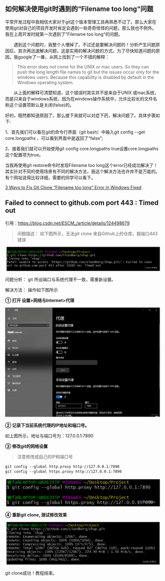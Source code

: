  

## 如何解决使用git时遇到的“Filename too long“问题

平常开发过程中我相信大家对于git这个版本管理工具再熟悉不过了。那么大家在使用git对自己的项目开发时肯定会遇到一些奇奇怪怪的问题，那么我也不例外。我在上周开发时就第一次遇到了"Filename too long"的问题。


  遇到这个问题时，我整个人懵掉了，不过还是要解决问题的！分析产生问题原因后，其次再迅速解决问题，这是实用的解决问题的方式。为了尽快知道问题的原因，我google了一番，从网上找到了一个不错的解释：

> This error does not come for the UNIX or mac users. So they can push the long length file names to git but the issues occur only for the windows users. Because this capability is disabled by default in the Windows operating system.

  从上面的解释可清楚知道，这个错误时其实并不是来自于UNIX 或mac系统，而是只来自于windows系统，因为在windows操作系统中，允许比较长的文件名称这个设置项默认是关闭(false)的。


好的，既然都知道原因了，那么接下来就可以对症下药，解决问题了。具体步骤如下:

1、首先我们可以看在git的命令行界面（git bash）中输入git config --get core.longpaths ，可以看到界面中是返回了“false”;

2、接着我们就可以开始使用git config core.longpaths true设置core.longpaths这个配置项为true。
  

当我再使用git restore命令时发现Filename too long这个error已经成功解决了！其实针对不同的使用场景有不同的解决方法，我这个解决方法也许并不是万能的。有个网站说得比较详细，需要的同学可以看下。

[3 Ways to Fix Git Clone “Filename too long” Error in Windows Fixed](https://www.javaprogramto.com/2020/04/git-filename-too-long.html)



## Failed to connect to github.com port 443 : Timed out

引用：https://blog.csdn.net/ESCM_/article/details/124498679

> 问题描述： 如下图所示，无法git clone 来自Github上的仓库，报端口443错误

![image-20221221003611180](assets/image-20221221003611180.png)



问题分析： git 所设端口与系统代理不一致，需重新设置。

解决方法： 操作如下图所示

**①  打开 设置>网络与Internet>代理**

![在这里插入图片描述](assets/be08af84acd04c79a49e6354cba66cf4.png)



**② 记录下当前系统代理的IP地址和端口号。**

如上图所示，地址与端口号为：127.0.0.1:7890



**③ 修改git的网络设置**

> 注意修改成自己的IP和端口号

```
git config --global http.proxy http://127.0.0.1:7890 
git config --global https.proxy http://127.0.0.1:7890
```

![image-20221221003735941](assets/image-20221221003735941.png)

**④  重新git clone, 测试修改效果**

![image-20221221003745226](assets/image-20221221003745226.png)




git clone成功！教程结束。
